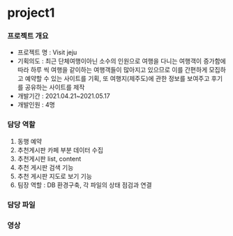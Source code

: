 # project1

### 프로젝트 개요
* 프로젝트 명 : Visit jeju
* 기획의도 : 최근 단체여행이아닌 소수의 인원으로 여행을 다니는 여행객이 증가함에 따라 하루 씩 여행을 같이하는 여행객들이 많아지고 있으므로 이를 간편하게 모집하고 예약할 수 있는 사이트를 기획, 또 여행지(제주도)에 관한 정보를 보여주고 후기를 공유하는 사이트를 제작
* 개발기간 : 2021.04.21~2021.05.17
* 개발인원 : 4명

### 담당 역할 
1. 동행 예약
2. 추천게시판 카페 부분 데이터 수집
3. 추천게시판 list, content
4. 추천 게시판 검색 기능
5. 추천 게시판 지도로 보기 기능
6. 팀장 역할 : DB 환경구축, 각 파일의 상태 점검과 연결
  
### 담당 파일

### 영상
  

